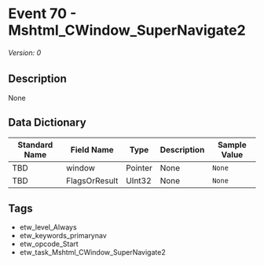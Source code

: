 # Event 70 - Mshtml_CWindow_SuperNavigate2
###### Version: 0

## Description
None

## Data Dictionary
|Standard Name|Field Name|Type|Description|Sample Value|
|---|---|---|---|---|
|TBD|window|Pointer|None|`None`|
|TBD|FlagsOrResult|UInt32|None|`None`|

## Tags
* etw_level_Always
* etw_keywords_primarynav
* etw_opcode_Start
* etw_task_Mshtml_CWindow_SuperNavigate2